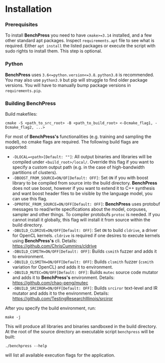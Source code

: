 # Installation
### Prerequisites

To install __BenchPress__ you need to have `cmake>=3.14` installed, and a few other standard apt packages. Inspect `requirements.apt` file to see what is required. Either `apt install` the listed packages or execute the script with sudo rights to install them. This step is optional.

### Python

__BenchPress__ uses `3.6<=python.version<=3.8`. `python3.8` is recommended. You may also use `python3.9` but pip will struggle to find older package versions. You will have to manually bump package versions in `requirements.pip`.

### Building BenchPress

Build makefiles:

```
cmake -S <path_to_src_root> -B <path_to_build_root> <-Dcmake_flag1, -Dcmake_flag2, ...>
```
For most of __BenchPress's__ functionalities (e.g. training and sampling the model), no cmake flags are required. The following build flags are supported:

- `-DLOCAL=<path>[Default: ""]`: All output binaries and libraries will be compiled under `<build_root>/local/`. Override this flag if you want to specify a custom output path (e.g. in the case of high-bandwidth partitions of clusters).
- `-DBOOST_FROM_SOURCE=ON/OF[Default: OFF]`: Set `ON` if you with boost library to be compiled from source into the build directory. __BenchPress__ does not use boost, however if you want to extend it to C++ synthesis and want boost header files to be visible by the language model, you can use this flag.
- `-DPROTOC_FROM_SOURCE=ON/OFF[Default: OFF]`: __BenchPress__ uses protobuf messages to read/write specifications about the model, corpuses, sampler and other things. To compiler protobufs `protoc` is needed. If you cannot install it globally, this flag will install it from source within the build directory.
- `-DBUILD_CLDRIVE=ON/OFF[Default: OFF]`: Set `ON` to build `cldrive`, a driver for OpenCL kernels. `cldrive` is required if one desires to execute kernels using __BenchPress's__ cli. Details: https://github.com/ChrisCummins/cldrive
- `-DBUILD_CSMITH=ON/OFF[Default: OFF]`: Builds `csmith` fuzzer and adds it to environment.
- `-DBUILD_CLSMITH=ON/OFF[Default: OFF]`: Builds `clsmith` fuzzer (`csmith` variation for OpenCL) and adds it to environment.
- `-DBUILD_MUTEC=ON/OFF[Default: OFF]`: Builds `mutec` source code mutator and adds it to __BenchPress's__ environment. Details: https://github.com/chao-peng/mutec
- `-DBUILD_SRCIROR=ON/OFF[Default: OFF]`: Builds `srciror` text-level and IR mutator and adds it to the environment. Details: https://github.com/TestingResearchIllinois/srciror

After you specify the build environment, run:
```
make -j
```
This will produce all libraries and binaries sandboxed in the build directory. At the root of the source directory an executable script `benchpress` will be built:
```
./benchpress --help
```
will list all available execution flags for the application.
